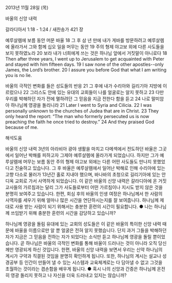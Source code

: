 2013년 11월 28일 (목)

바울의 신앙 내력



갈라디아서 1:18 - 1:24 / 새찬송가 421 장


예루살렘에 보름 동안 머문 바울
18 그 후 삼 년 만에 내가 게바를 방문하려고 예루살렘에 올라가서 그와 함께 십오 일을 머무는 동안 19 주의 형제 야고보 외에 다른 사도들을 보지 못하였노라 20 보라 내가 너희에게 쓰는 것은 하나님 앞에서 거짓말이 아니로다
18 Then after three years, I went up to Jerusalem to get acquainted with Peter and stayed with him fifteen days. 19 I saw none of the other apostles--only James, the Lord’s brother. 20 I assure you before God that what I am writing you is no lie.

바울의 극적인 변화를 들은 성도들의 반응
21 그 후에 내가 수리아와 길리기아 지방에 이르렀으나 22 그리스도 안에 있는 유대의 교회들이 나를 얼굴로는 알지 못하고 23 다만 우리를 박해하던 자가 전에 멸하려던 그 믿음을 지금 전한다 함을 듣고 24 나로 말미암아 하나님께 영광을 돌리니라
21 Later I went to Syria and Cilicia. 22 I was personally unknown to the churches of Judea that are in Christ. 23 They only heard the report: “The man who formerly persecuted us is now preaching the faith he once tried to destroy.” 24 And they praised God because of me.

해석도움





바울의 신앙 내력
3년의 아라비아 광야 생활을 마치고 다메섹에서 전도하던 바울은 그곳에서 일어난 박해를 피하고자 그제야 예루살렘에 올라가게 되었습니다. 하지만 그가 예루살렘에 머무는 보름 동안 주의 형제 야고보 외에는 다른 어떤 사도들도 만나지 못했었다고 진술하고 있습니다. 그 후 바울은 예루살렘에서 일어난 박해로 인해 수리아에 있는 고향 다소로 물러가 13년간 홀로 지내야 했으며, 바나바의 초청으로 길리기아에 있는 안디옥 교회로 가서 사역하게 되었습니다. 이 같은 바울의 신앙 내력은 갈라디아에 온 거짓 교사들의 가르침과는 달리 그가 사도들로부터 어떤 가르침이나 지시도 받지 않은 것을 분명히 보여주고 있습니다. 한편, 회심 후의 바울의 인생 여정은 하나님께서 한 사람의 사역자를 세우기 위해 얼마나 많은 시간을 연단하시는지를 잘 보여줍니다. 하나님께 제대로 사용 받는 사람이 되기 위해서는 충분한 훈련의 시간이 필요합니다.
● 나는 하나님께 쓰임받기 위해 충분한 훈련의 시간을 감당하고 있습니까?

하나님께 영광을 돌림
유대에 있는 교회의 성도들은 이 같은 바울의 특이한 신앙 내력 때문에 바울을 이름으로만 알 뿐 얼굴은 전혀 알지 못했습니다. 단지 과거 그들을 박해하던 자가 지금은 그 믿음을 전하는 자가 되었다는 소식만 듣고 하나님께 영광을 돌릴 뿐이었습니다. 곧 하나님은 바울의 극적인 변화를 통해 바울이 드러나는 것이 아니라 오직 당신께만 영광되게 하신 것입니다. 한편, 바울의 신앙 내력을 보면서 우리는 신약 하나님의 계시가 구약과 직결된 것임을 분명히 확인하게 됩니다. 또한, 하나님의 계시는 설교나 성경공부 등 인간이 만들어 낼 수 있는 시스템과 교육체계로는 다 담아낼 수 없고 그것을 초월하는 것이라는 겸손함을 배우게 됩니다.
● 혹시 나의 신앙과 간증은 하나님께 온전히 영광 돌리지 못하고 나 자신을 더욱 드러내고 있지는 않습니까?